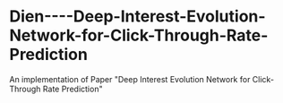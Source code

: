 # Dien----Deep-Interest-Evolution-Network-for-Click-Through-Rate-Prediction
An implementation of Paper "Deep Interest Evolution Network for Click-Through Rate Prediction"
